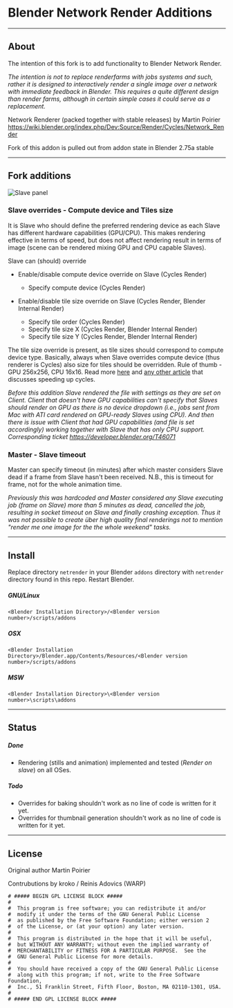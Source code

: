 Blender Network Render Additions
============================

---

## About

The intention of this fork is to add functionality to Blender Network Render.

*The intention is not to replace renderfarms with jobs systems and such, rather it is designed to interactively render a single image over a network with immediate feedback in Blender. This requires a quite different design than render farms, although in certain simple cases it could serve as a replacement.*

Network Renderer (packed together with stable releases) by Martin Poirier <https://wiki.blender.org/index.php/Dev:Source/Render/Cycles/Network_Render>

Fork of this addon is pulled out from addon state in Blender 2.75a stable

---

## Fork additions

![Slave panel](https://raw.githubusercontent.com/WARP-LAB/Blender-Network-Render-Additions/master/readme/screen-01.jpg)

### Slave overrides - Compute device and Tiles size


It is Slave who should define the preferred rendering device as each Slave has different hardware capabilities (GPU/CPU).
This makes rendering effective in terms of speed, but does not affect rendering result in terms of image (scene can be rendered mixing GPU and CPU capable Slaves).

Slave can (should) override

* Enable/disable compute device override on Slave (Cycles Render)
  * Specify compute device (Cycles Render)
  

* Enable/disable tile size override on Slave (Cycles Render, Blender Internal Render)
  * Specify tile order (Cycles Render)
  * Specify tile size X (Cycles Render, Blender Internal Render)
  * Specify tile size Y (Cycles Render, Blender Internal Render)


The tile size override is present, as tile sizes should correspond to compute device type. Basically, always when Slave overrides compute device (thus renderer is Cycles) also size for tiles should be overridden. Rule of thumb - GPU 256x256, CPU 16x16. Read more [here](http://adaptivesamples.com/2013/11/05/auto-tile-size-addon-updated-again/) and [any other article](https://www.google.com/search?rls=en&q=speeding+up+blender+cycles&ie=UTF-8&oe=UTF-8) that discusses speeding up cycles.

*Before this addition Slave rendered the file with settings as they are set on Client. Client that doesn't have GPU capabilities can't specify that Slaves should render on GPU as there is no device dropdown (i.e., jobs sent from Mac with ATI card rendered on GPU-ready Slaves using CPU). And then there is issue with Client that had GPU capabilities (and file is set accordingly) working together with Slave that has only CPU support. Corresponding ticket <https://developer.blender.org/T46071>*

### Master - Slave timeout

Master can specify timeout (in minutes) after which master considers Slave dead if a frame from Slave hasn't been received. N.B., this is timeout for frame, not for the whole animation time.

*Previously this was hardcoded and Master considered any Slave executing job (frame on Slave) more than 5 minutes as dead, cancelled the job, resulting in socket timeout on Slave and finally crashing exception. Thus it was not possible to create über high quality final renderings not to mention "render me one image for the the whole weekend" tasks.*

---

## Install

Replace directory `netrender` in your Blender `addons` directory with `netrender` directory found in this repo. Restart Blender.


##### GNU/Linux  
`<Blender Installation Directory>/<Blender version number>/scripts/addons`

##### OSX  
`<Blender Installation Directory>/Blender.app/Contents/Resources/<Blender version number>/scripts/addons`

##### MSW  
`<Blender Installation Directory>\<Blender version number>\scripts\addons`

---

## Status

##### Done  
* Rendering (stills and animation) implemented and tested (*Render on slave*) on all OSes.

##### Todo  
* Overrides for baking shouldn't work as no line of code is written for it yet.
* Overrides for thumbnail generation shouldn't work as no line of code is written for it yet.

---

## License

Original author Martin Poirier

Contrubutions by kroko / Reinis Adovics (WARP)


```
# ##### BEGIN GPL LICENSE BLOCK #####
#
#  This program is free software; you can redistribute it and/or
#  modify it under the terms of the GNU General Public License
#  as published by the Free Software Foundation; either version 2
#  of the License, or (at your option) any later version.
#
#  This program is distributed in the hope that it will be useful,
#  but WITHOUT ANY WARRANTY; without even the implied warranty of
#  MERCHANTABILITY or FITNESS FOR A PARTICULAR PURPOSE.  See the
#  GNU General Public License for more details.
#
#  You should have received a copy of the GNU General Public License
#  along with this program; if not, write to the Free Software Foundation,
#  Inc., 51 Franklin Street, Fifth Floor, Boston, MA 02110-1301, USA.
#
# ##### END GPL LICENSE BLOCK #####


```

